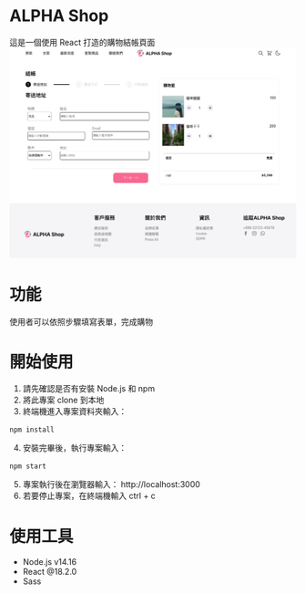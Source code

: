 # ALPHA Shop
這是一個使用 React 打造的購物結帳頁面
![ alpha shop](./alpha-shop2.png)
# 功能
使用者可以依照步驟填寫表單，完成購物
# 開始使用
1. 請先確認是否有安裝 Node.js 和 npm
2. 將此專案 clone 到本地
3. 終端機進入專案資料夾輸入：
```
npm install
```
4. 安裝完畢後，執行專案輸入：
```
npm start
```
5. 專案執行後在瀏覽器輸入： http://localhost:3000
6. 若要停止專案，在終端機輸入 ctrl + c
# 使用工具
- Node.js v14.16
- React @18.2.0
- Sass

